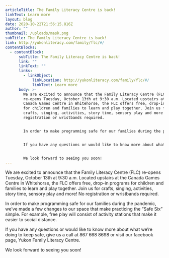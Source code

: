 ```yaml
---
articleTitle: The Family Literacy Centre is back!
linkText: Learn more
layout: blog
date: 2020-10-22T21:56:15.816Z
author: ""
thumbnail: /uploads/mask.png
subTitle: The Family Literacy Centre is back!
link: http://yukonliteracy.com/family/flc/#/
contentBlocks:
  - contentBlock:
      subTitle: The Family Literacy Centre is back!
      link: ""
      linkText: ""
      links:
        - linkObject:
            linkLocation: http://yukonliteracy.com/family/flc/#/
            linkText: Learn more
      body: >-
        We are excited to announce that the Family Literacy Centre (FLC)
        re-opens Tuesday, October 13th at 9:30 a.m. Located upstairs at the
        Canada Games Centre in Whitehorse, the FLC offers free, drop-in programs
        for children and families to learn and play together. Join us for
        crafts, singing, activities, story time, sensory play and more! No
        registration or wristbands required.


        In order to make programming safe for our families during the pandemic, we’ve made a few changes to our space that make practicing the “Safe Six” simple. For example, free play will consist of activity stations that make it easier to social distance.


        If you have any questions or would like to know more about what we’re doing to keep safe, give us a call at 867 668 8698 or visit our facebook page, Yukon Family Literacy Centre.


        We look forward to seeing you soon!
---
```

We are excited to announce that the Family Literacy Centre (FLC) re-opens Tuesday, October 13th at 9:30 a.m. Located upstairs at the Canada Games Centre in Whitehorse, the FLC offers free, drop-in programs for children and families to learn and play together. Join us for crafts, singing, activities, story time, sensory play and more! No registration or wristbands required.

In order to make programming safe for our families during the pandemic, we’ve made a few changes to our space that make practicing the “Safe Six” simple. For example, free play will consist of activity stations that make it easier to social distance.

If you have any questions or would like to know more about what we’re doing to keep safe, give us a call at 867 668 8698 or visit our facebook page, Yukon Family Literacy Centre.

We look forward to seeing you soon!